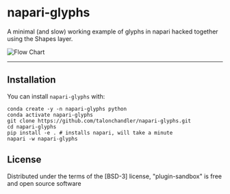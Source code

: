 # napari-glyphs

A minimal (and slow) working example of glyphs in napari hacked together using the Shapes layer. 

![Flow Chart](demo.gif)


----------------------------------

## Installation

You can install `napari-glyphs` with:

    conda create -y -n napari-glyphs python
    conda activate napari-glyphs
    git clone https://github.com/talonchandler/napari-glyphs.git
    cd napari-glyphs
    pip install -e . # installs napari, will take a minute
    napari -w napari-glyphs

## License

Distributed under the terms of the [BSD-3] license,
"plugin-sandbox" is free and open source software
